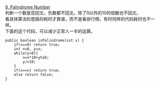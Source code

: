 [9. Palindrome Number](https://leetcode.com/problems/palindrome-number/description/)<br>
判断一个数是否回文。负数都不回文。除了0以外的10的倍数也不回文。<br>
看具体算法的思路的耗时才靠谱，而不是看排行榜。有时同样的代码耗时也不一样。<br>
下面的这个代码，可以减少正常人一半的运算。
```
public boolean isPalindrome(int x) {
    if(x==0) return true;
    int n=0, y=x;
    while(y>0){
        n=n*10+y%10;
        y/=10;
    }
    if(x==n) return true;
    else return false;
}
```

